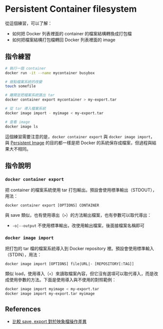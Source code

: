 # Persistent Container filesystem

從這個練習，可以了解：

* 如何把 Docker 列表裡面的 container 的檔案結構轉換成打包檔
* 如何把檔案結構打包檔轉回 Docker 列表裡面的 image

## 指令練習

```bash
# 執行一個 container
docker run -it --name mycontainer busybox

# 做點檔案系統的改變
touch somefile

# 離開並把檔案系統匯出 tar
docker container export mycontainer > my-export.tar

# 從 tar 導入檔案系統
docker image import - myimage < my-export.tar

# 查看 image 
docker image ls
```

這個練習需要注意的是，`docker container export` 與 `docker image import`，與 [Persistent Image](exercises-13-persistent-image.md) 的目的都一樣是把 Docker 的系統保存成檔案，但過程與結果大不相同。

## 指令說明

### `docker container export`

把 container 的檔案系統使用 tar 打包輸出。預設會使用標準輸出（STDOUT），用法：

```
docker container export [OPTIONS] CONTAINER
```

與 save 類似，也有使用導出（`>`）的方法輸出檔案，也有參數可以取代導出：

* `-o|--output` 不使用標準輸出，改使用輸出檔案，後面接檔案名稱即可

### `docker image import`

把打包的 tar 檔的檔案系統導入到 Docker repository 裡。預設會使用標準輸入（STDIN），用法：

```
docker image import [OPTIONS] file|URL|- [REPOSITORY[:TAG]]
```

類似 load，使用導入（`<`）來讀取檔案內容，但它沒有選項可以取代導入，而是改成使用參數的方法。下面是使用導入與不使用的對照範例：

```bash
docker image import myimage < my-export.tar 
docker image import my-export.tar myimage 
```

## References

* [比較 save, export 對於映象檔操作差異](https://blog.hinablue.me/docker-bi-jiao-save-export-dui-yu-ying-xiang-dang-cao-zuo-chai-yi/)
